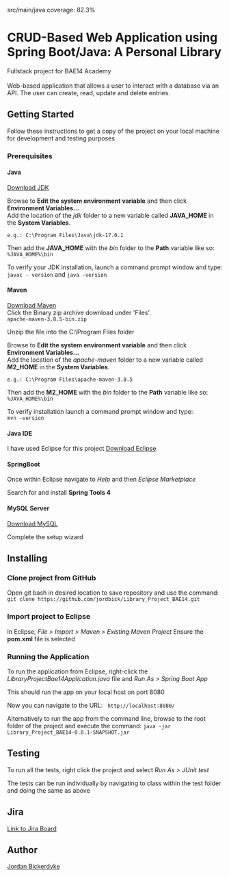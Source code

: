 src/main/java coverage: 82.3%

# CRUD-Based Web Application using Spring Boot/Java: A Personal Library
Fullstack project for BAE14 Academy <br><br>
Web-based application that allows a user to interact with a database via an API. The user can create, read, update and delete entries.

## Getting Started

Follow these instructions to get a copy of the project on your local machine for development and testing purposes

### Prerequisites

#### Java
[Download JDK](https://www.oracle.com/java/technologies/downloads/)

Browse to **Edit the system environment variable** and then click **Environment Variables...**  
Add the location of the *jdk* folder to a new variable called **JAVA_HOME** in the **System Variables**.

```e.g.: C:\Program Files\Java\jdk-17.0.1```

Then add the **JAVA_HOME** with the *bin* folder to the **Path** variable like so:
```%JAVA_HOME%\bin```

To verify your JDK installation, launch a command prompt window and type:  
```javac - version```  and    ```java -version```  



#### Maven
[Download Maven](https://maven.apache.org/download.cgi)  
Click the Binary zip archive download under 'Files'.  
```apache-maven-3.8.5-bin.zip``` 

Unzip the file into the C:\Program Files folder

Browse to **Edit the system environment variable** and then click **Environment Variables...**  
Add the location of the *apache-maven* folder to a new variable called **M2_HOME** in the **System Variables**.

```e.g.: C:\Program Files\apache-maven-3.8.5```


Then add the **M2_HOME** with the *bin* folder to the **Path** variable like so:
```%JAVA_HOME%\bin```


To verify installation launch a command prompt window and type:  
```mvn -version```



#### Java IDE
I have used Eclipse for this project
[Download Eclipse](https://www.eclipse.org/downloads/) 



#### SpringBoot
Once within Eclipse navigate to *Help* and then *Eclipse Marketplace*

Search for and install **Spring Tools 4**




#### MySQL Server
[Download MySQL](https://dev.mysql.com/downloads/windows/installer/8.0.html)

Complete the setup wizard

## Installing

### Clone project from GitHub
Open git bash in desired location to save repository and use the command:
```git clone https://github.com/jordbick/Library_Project_BAE14.git```

### Import project to Eclipse
In Eclipse, *File > Import > Maven > Existing Maven Project*
Ensure the **pom.xml** file is selected

### Running the Application
To run the application from Eclipse, right-click the *LibraryProjectBae14Application.java* file and *Run As > Spring Boot App*

This should run the app on your local host on port 8080

Now you can navigate to the URL:
``` http://localhost:8080/```

Alternatively to run the app from the command line, browse to the root folder of the project and execute the command:
```java -jar Library_Project_BAE14-0.0.1-SNAPSHOT.jar```

## Testing
To run all the tests, right click the project and select *Run As > JUnit test*

The tests can be run individually by navigating to class within the test folder and doing the same as above

## Jira
[Link to Jira Board](https://jordanbick.atlassian.net/jira/software/projects/LPB/boards/3)

## Author
[Jordan Bickerdyke](https://github.com/jordbick)
